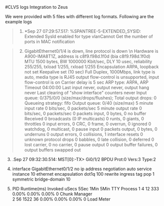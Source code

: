#CLVS logs Integration to Zeus

We were provided with 5 files with different log formats. Following are the example logs

>1. *Sep 27 07:29:57.517: %SPANTREE-5-EXTENDED_SYSID: Extended SysId enabled for type vlanCannot Get the number of ports in MAC notification

>2. GigabitEthernet0/1/4 is down, line protocol is down \n
  Hardware is A900-IMA8T1Z, address is c8f9.f98d.1f0d (bia c8f9.f98d.1f0d)
  MTU 1500 bytes, BW 1000000 Kbit/sec, DLY 10 usec, 
     reliability 255/255, txload 1/255, rxload 1/255
  Encapsulation ARPA, loopback not set
  Keepalive set (10 sec)
  Full Duplex, 1000Mbps, link type is auto, media type is RJ45
  output flow-control is unsupported, input flow-control is on
  Carrier delay is 5 sec
  ARP type: ARPA, ARP Timeout 04:00:00
  Last input never, output never, output hang never
  Last clearing of "show interface" counters never
  Input queue: 0/375/0/0 (size/max/drops/flushes); Total output drops: 0
  Queueing strategy: fifo
  Output queue: 0/40 (size/max)
  5 minute input rate 0 bits/sec, 0 packets/sec
  5 minute output rate 0 bits/sec, 0 packets/sec
     0 packets input, 0 bytes, 0 no buffer
     Received 0 broadcasts (0 IP multicasts)
     0 runts, 0 giants, 0 throttles 
     0 input errors, 0 CRC, 0 frame, 0 overrun, 0 ignored
     0 watchdog, 0 multicast, 0 pause input
     0 packets output, 0 bytes, 0 underruns
     0 output errors, 0 collisions, 1 interface resets
     0 unknown protocol drops
     0 babbles, 0 late collision, 0 deferred
     0 lost carrier, 0 no carrier, 0 pause output
     0 output buffer failures, 0 output buffers swapped out
     
3. .Sep 27 09:32:30.514: MST[0]:-TX> Gi0/1/2  BPDU Prot:0 Vers:3 Type:2

4. interface GigabitEthernet0/1/2
   no ip address
   negotiation auto
   service instance 10 ethernet
   encapsulation dot1q 100
   rewrite ingress tag pop 1 symmetric
   bridge-domain 10
   
5. PID Runtime(ms)     Invoked      uSecs   5Sec   1Min   5Min TTY Process 
   1           4          12        333  0.00%  0.00%  0.00%   0 Chunk Manager    
   2          56        1522         36  0.00%  0.00%  0.00%   0 Load Meter
   
   

